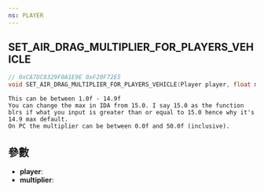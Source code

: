 ```yaml
---
ns: PLAYER
---
```

## SET_AIR_DRAG_MULTIPLIER_FOR_PLAYERS_VEHICLE

```c
// 0xCA7DC8329F0A1E9E 0xF20F72E5
void SET_AIR_DRAG_MULTIPLIER_FOR_PLAYERS_VEHICLE(Player player, float multiplier);
```

```
This can be between 1.0f - 14.9f   
You can change the max in IDA from 15.0. I say 15.0 as the function blrs if what you input is greater than or equal to 15.0 hence why it's 14.9 max default.  
On PC the multiplier can be between 0.0f and 50.0f (inclusive).  
```

## 參數
* **player**: 
* **multiplier**: 

